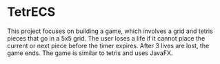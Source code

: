 # TetrECS
This project focuses on building a game, which involves a grid and tetris pieces that go in a 5x5 grid. The user loses a life if it cannot place the current or next piece before the timer expires. After 3 lives are lost, the game ends. The game is similar to tetris and uses JavaFX.
